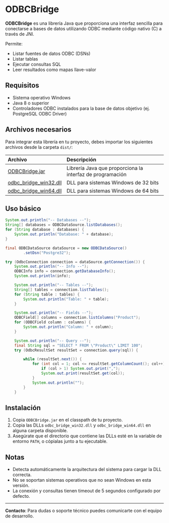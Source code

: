 # ODBCBridge

**ODBCBridge** es una librería Java que proporciona una interfaz sencilla para conectarse a bases de datos utilizando ODBC mediante código nativo (C) a través de JNI.

Permite:
- Listar fuentes de datos ODBC (DSNs)
- Listar tablas
- Ejecutar consultas SQL
- Leer resultados como mapas llave-valor

## Requisitos
- Sistema operativo Windows
- Java 8 o superior
- Controladores ODBC instalados para la base de datos objetivo (ej. PostgreSQL ODBC Driver)

## Archivos necesarios

Para integrar esta librería en tu proyecto, debes importar los siguientes archivos desde la carpeta `dist/`:

| Archivo | Descripción |
|:--------|:------------|
| [ODBCBridge.jar](dist/ODBCBridge.jar) | Librería Java que proporciona la interfaz de programación |
| [odbc_bridge_win32.dll](dist/odbc_bridge_win32.dll) | DLL para sistemas Windows de 32 bits |
| [odbc_bridge_win64.dll](dist/odbc_bridge_win64.dll) | DLL para sistemas Windows de 64 bits |

## Uso básico

```java
System.out.println("-- Databases --");
String[] databases = ODBCDataSource.listDatabases();
for (String database : databases) {
    System.out.println("Database: " + database);
}

final ODBCDataSource dataSource = new ODBCDataSource()
        .setDsn("Postgre32");

try (OdbcConnection connection = dataSource.getConnection()) {
    System.out.println("-- Info --");
    ODBCInfo info = connection.getDatabaseInfo();
    System.out.println(info);

    System.out.println("-- Tables --");
    String[] tables = connection.listTables();
    for (String table : tables) {
        System.out.println("Table: " + table);
    }

    System.out.println("-- Fields --");
    ODBCField[] columns = connection.listColumns("Product");
    for (ODBCField column : columns) {
        System.out.println("Column: " + column);
    }

    System.out.println("-- Query --");
    final String sql = "SELECT * FROM \"Product\" LIMIT 100";
    try (OdbcResultSet resultSet = connection.query(sql)) {

        while (resultSet.next()) {
            for (int col = 1; col <= resultSet.getColumnCount(); col++) {
                if (col > 1) System.out.print(",");
                System.out.print(resultSet.get(col));
            }
            System.out.println("");
        }
    } 
```

## Instalación

1. Copia `ODBCBridge.jar` en el classpath de tu proyecto.
2. Copia las DLLs `odbc_bridge_win32.dll` y `odbc_bridge_win64.dll` en alguna carpeta disponible.
3. Asegúrate que el directorio que contiene las DLLs esté en la variable de entorno `PATH`, o cópialas junto a tu ejecutable.

## Notas
- Detecta automáticamente la arquitectura del sistema para cargar la DLL correcta.
- No se soportan sistemas operativos que no sean Windows en esta versión.
- La conexión y consultas tienen timeout de 5 segundos configurado por defecto.

---

**Contacto**: Para dudas o soporte técnico puedes comunicarte con el equipo de desarrollo.

